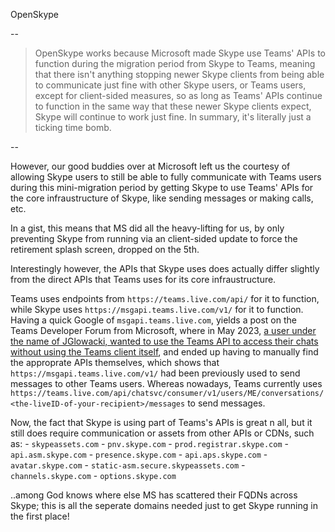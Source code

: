 OpenSkype

--

> OpenSkype works because Microsoft made Skype use Teams' APIs to function during the migration period from Skype to Teams, meaning that there isn't anything stopping newer Skype clients from being able to communicate just fine with other Skype users, or Teams users, except for client-sided measures, so as long as Teams' APIs continue to function in the same way that these newer Skype clients expect, Skype will continue to work just fine. In summary, it's literally just a ticking time bomb.

--

However, our good buddies over at Microsoft left us the courtesy of allowing Skype users to still be able to fully communicate with Teams users during this mini-migration period by getting Skype to use Teams' APIs for the core infraustructure of Skype, like sending messages or making calls, etc.

In a gist, this means that MS did all the heavy-lifting for us, by only preventing Skype from running via an client-sided update to force the retirement splash screen, dropped on the 5th.

Interestingly however, the APIs that Skype uses does actually differ slightly from the direct APIs that Teams uses for its core infraustructure.

Teams uses endpoints from `https://teams.live.com/api/` for it to function, while Skype uses `https://msgapi.teams.live.com/v1/` for it to function. Having a quick Google of `msgapi.teams.live.com`, yields a post on the Teams Developer Forum from Microsoft, where in May 2023, [a user under the name of JGlowacki, wanted to use the Teams API to access their chats without using the Teams client itself](https://techcommunity.microsoft.com/discussions/teamsdeveloper/how-to-use-microsoft-teams-free-chat-api/3835352), and ended up having to manually find the approprate APIs themselves, which shows that `https://msgapi.teams.live.com/v1/` had been previously used to send messages to other Teams users. Whereas nowadays, Teams currently uses `https://teams.live.com/api/chatsvc/consumer/v1/users/ME/conversations/<the-liveID-of-your-recipient>/messages` to send messages.

Now, the fact that Skype is using part of Teams's APIs is great n all, but it still does require communication or assets from other APIs or CDNs, such as:
    - `skypeassets.com`
    - `pnv.skype.com`
    - `prod.registrar.skype.com`
    - `api.asm.skype.com`
    - `presence.skype.com`
    - `api.aps.skype.com`
    - `avatar.skype.com`
    - `static-asm.secure.skypeassets.com`
    - `channels.skype.com`
    - `options.skype.com`

..among God knows where else MS has scattered their FQDNs across Skype; this is all the seperate domains needed just to get Skype running in the first place!